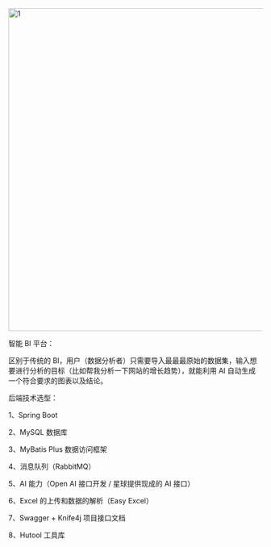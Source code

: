 <img width="640" alt="1" src="https://github.com/thornsJun/yubi-backend-master/assets/108470869/128d8145-bccf-462c-a99b-460bacca8c2f">

智能 BI 平台：

区别于传统的 BI，用户（数据分析者）只需要导入最最最原始的数据集，输入想要进行分析的目标（比如帮我分析一下网站的增长趋势），就能利用 AI 自动生成一个符合要求的图表以及结论。

后端技术选型：

1、Spring Boot

2、MySQL 数据库

3、MyBatis Plus 数据访问框架

4、消息队列（RabbitMQ）

5、AI 能力（Open AI 接口开发 / 星球提供现成的 AI 接口）

6、Excel 的上传和数据的解析（Easy Excel）

7、Swagger + Knife4j 项目接口文档

8、Hutool 工具库
